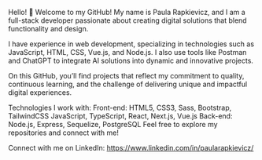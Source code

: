 Hello! 👋 Welcome to my GitHub!
My name is Paula Rapkievicz, and I am a full-stack developer passionate about creating digital solutions that blend functionality and design.

I have experience in web development, specializing in technologies such as JavaScript, HTML, CSS, Vue.js, and Node.js. I also use tools like Postman and ChatGPT to integrate AI solutions into dynamic and innovative projects.

On this GitHub, you’ll find projects that reflect my commitment to quality, continuous learning, and the challenge of delivering unique and impactful digital experiences.

Technologies I work with:
Front-end:
HTML5, CSS3, Sass, Bootstrap, TailwindCSS
JavaScript, TypeScript, React, Next.js, Vue.js
Back-end:
Node.js, Express, Sequelize, PostgreSQL
Feel free to explore my repositories and connect with me!

Connect with me on LinkedIn:
https://www.linkedin.com/in/paularapkievicz/
